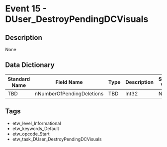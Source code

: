 # Event 15 - DUser_DestroyPendingDCVisuals

## Description
None

## Data Dictionary
|Standard Name|Field Name|Type|Description|Sample Value|
|---|---|---|---|---|
|TBD|nNumberOfPendingDeletions|TBD|Int32|None|None|

## Tags
* etw_level_Informational
* etw_keywords_Default
* etw_opcode_Start
* etw_task_DUser_DestroyPendingDCVisuals